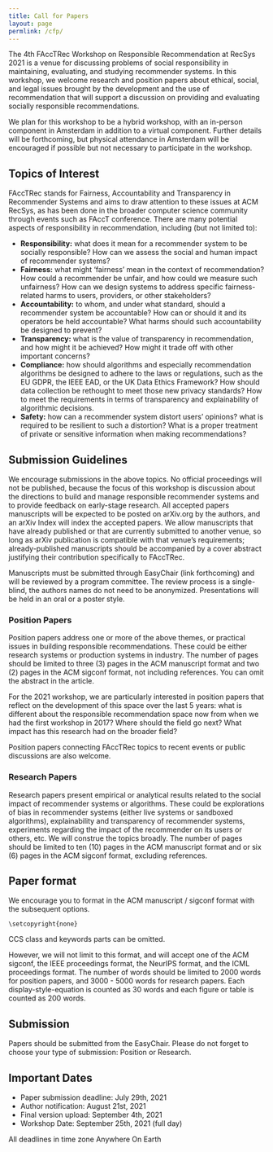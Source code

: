 ```yaml
---
title: Call for Papers
layout: page
permlink: /cfp/
---
```


The 4th FAccTRec Workshop on Responsible Recommendation at RecSys 2021 is a venue for discussing problems of social responsibility in maintaining, evaluating, and studying recommender systems. In this workshop, we welcome research and position papers about ethical, social, and legal issues brought by the development and the use of recommendation that will support a discussion on providing and evaluating socially responsible recommendations.

We plan for this workshop to be a hybrid workshop, with an in-person component in Amsterdam in addition to a virtual component. Further details will be forthcoming, but physical attendance in Amsterdam will be encouraged if possible but not necessary to participate in the workshop.

## Topics of Interest

FAccTRec stands for Fairness, Accountability and Transparency in Recommender Systems and aims to draw attention to these issues at ACM RecSys, as has been done in the broader computer science community through events such as FAccT conference. There are many potential aspects of responsibility in recommendation, including (but not limited to):

- **Responsibility:** what does it mean for a recommender system to be socially responsible? How can we assess the social and human impact of recommender systems?
- **Fairness:** what might ‘fairness’ mean in the context of recommendation? How could a recommender be unfair, and how could we measure such unfairness? How can we design systems to address specific fairness-related harms to users, providers, or other stakeholders?
- **Accountability:** to whom, and under what standard, should a recommender system be accountable? How can or should it and its operators be held accountable? What harms should such accountability be designed to prevent?
- **Transparency:** what is the value of transparency in recommendation, and how might it be achieved? How might it trade off with other important concerns?
- **Compliance:** how should algorithms and especially recommendation algorithms be designed to adhere to the laws or regulations, such as the EU GDPR, the IEEE EAD, or the UK Data Ethics Framework? How should data collection be rethought to meet those new privacy standards? How to meet the requirements in terms of transparency and explainability of algorithmic decisions.
- **Safety:** how can a recommender system distort users’ opinions? what is required to be resilient to such a distortion? What is a proper treatment of private or sensitive information when making recommendations?

## Submission Guidelines

We encourage submissions in the above topics. No official proceedings will not be published, because the focus of this workshop is discussion about the directions to build and manage responsible recommender systems and to provide feedback on early-stage research. All accepted papers manuscripts will be expected to be posted on arXiv.org by the authors, and an arXiv Index will index the accepted papers. We allow manuscripts that have already published or that are currently submitted to another venue, so long as arXiv publication is compatible with that venue’s requirements; already-published manuscripts should be accompanied by a cover abstract justifying their contribution specifically to FAccTRec.

Manuscripts must be submitted through EasyChair (link forthcoming) and will be reviewed by a program committee. The review process is a single-blind, the authors names do not need to be anonymized. Presentations will be held in an oral or a poster style.

### Position Papers

Position papers address one or more of the above themes, or practical issues in building responsible recommendations. These could be either research systems or production systems in industry. The number of pages should be limited to three (3) pages in the ACM manuscript format and two (2) pages in the ACM sigconf format, not including references. You can omit the abstract in the article.

For the 2021 workshop, we are particularly interested in position papers that reflect on the development of this space over the last 5 years: what is different about the responsible recommendation space now from when we had the first workshop in 2017? Where should the field go next? What impact has this research had on the broader field?

Position papers connecting FAccTRec topics to recent events or public discussions are also welcome.

### Research Papers

Research papers present empirical or analytical results related to the social impact of recommender systems or algorithms. These could be explorations of bias in recommender systems (either live systems or sandboxed algorithms), explainability and transparency of recommender systems, experiments regarding the impact of the recommender on its users or others, etc. We will construe the topics broadly. The number of pages should be limited to ten (10) pages in the ACM manuscript format and or six (6) pages in the ACM sigconf format, excluding references.

## Paper format

We encourage you to format in the ACM manuscript / sigconf format with the subsequent options.

    \setcopyright{none}

CCS class and keywords parts can be omitted.

However, we will not limit to this format, and will accept one of the ACM sigconf, the IEEE proceedings format, the NeurIPS format, and the ICML proceedings format. The number of words should be limited to 2000 words for position papers, and 3000 - 5000 words for research papers. Each display-style-equation is counted as 30 words and each figure or table is counted as 200 words.

## Submission

Papers should be submitted from the EasyChair. Please do not forget to choose your type of submission: Position or Research.

## Important Dates

- Paper submission deadline: July 29th, 2021
- Author notification: August 21st, 2021
- Final version upload: September 4th, 2021
- Workshop Date: September 25th, 2021 (full day)

All deadlines in time zone  Anywhere On Earth
